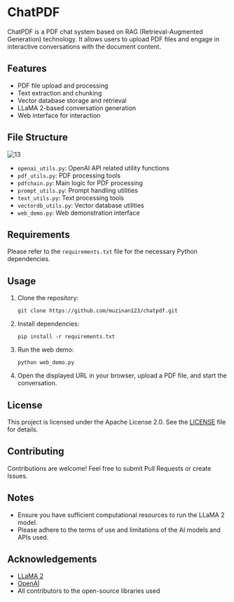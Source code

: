 # ChatPDF

ChatPDF is a PDF chat system based on RAG (Retrieval-Augmented Generation) technology. It allows users to upload PDF files and engage in interactive conversations with the document content.

## Features

- PDF file upload and processing
- Text extraction and chunking
- Vector database storage and retrieval
- LLaMA 2-based conversation generation
- Web interface for interaction

## File Structure
![13](https://github.com/user-attachments/assets/782df4da-a9a1-4351-aeab-61929997b86d)

- `openai_utils.py`: OpenAI API related utility functions
- `pdf_utils.py`: PDF processing tools
- `pdfchain.py`: Main logic for PDF processing
- `prompt_utils.py`: Prompt handling utilities
- `text_utils.py`: Text processing tools
- `vectordb_utils.py`: Vector database utilities
- `web_demo.py`: Web demonstration interface

## Requirements

Please refer to the `requirements.txt` file for the necessary Python dependencies.

## Usage

1. Clone the repository:
   ```
   git clone https://github.com/muzinan123/chatpdf.git
   ```

2. Install dependencies:
   ```
   pip install -r requirements.txt
   ```

3. Run the web demo:
   ```
   python web_demo.py
   ```

4. Open the displayed URL in your browser, upload a PDF file, and start the conversation.

## License

This project is licensed under the Apache License 2.0. See the [LICENSE](LICENSE) file for details.

## Contributing

Contributions are welcome! Feel free to submit Pull Requests or create Issues.

## Notes

- Ensure you have sufficient computational resources to run the LLaMA 2 model.
- Please adhere to the terms of use and limitations of the AI models and APIs used.

## Acknowledgements

- [LLaMA 2](https://github.com/facebookresearch/llama)
- [OpenAI](https://openai.com/)
- All contributors to the open-source libraries used
